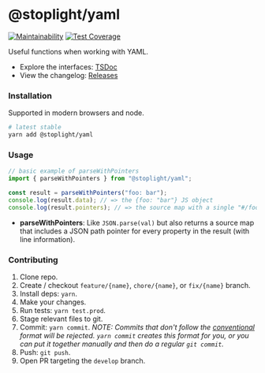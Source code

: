 # @stoplight/yaml

[![Maintainability](https://api.codeclimate.com/v1/badges/85d2215f8b1e8a15214f/maintainability)](https://codeclimate.com/github/stoplightio/json/maintainability) [![Test Coverage](https://api.codeclimate.com/v1/badges/85d2215f8b1e8a15214f/test_coverage)](https://codeclimate.com/github/stoplightio/json/test_coverage)

Useful functions when working with YAML.

- Explore the interfaces: [TSDoc](https://stoplightio.github.io/yaml)
- View the changelog: [Releases](https://github.com/stoplightio/yaml/releases)

### Installation

Supported in modern browsers and node.

```bash
# latest stable
yarn add @stoplight/yaml
```

### Usage

```ts
// basic example of parseWithPointers
import { parseWithPointers } from "@stoplight/yaml";

const result = parseWithPointers("foo: bar");
console.log(result.data); // => the {foo: "bar"} JS object
console.log(result.pointers); // => the source map with a single "#/foo" pointer that has position info for the foo property
```

- **parseWithPointers**: Like `JSON.parse(val)` but also returns a source map that includes a JSON path pointer for every property in the result (with line information).

### Contributing

1. Clone repo.
2. Create / checkout `feature/{name}`, `chore/{name}`, or `fix/{name}` branch.
3. Install deps: `yarn`.
4. Make your changes.
5. Run tests: `yarn test.prod`.
6. Stage relevant files to git.
7. Commit: `yarn commit`. _NOTE: Commits that don't follow the [conventional](https://github.com/marionebl/commitlint/tree/master/%40commitlint/config-conventional) format will be rejected. `yarn commit` creates this format for you, or you can put it together manually and then do a regular `git commit`._
8. Push: `git push`.
9. Open PR targeting the `develop` branch.
